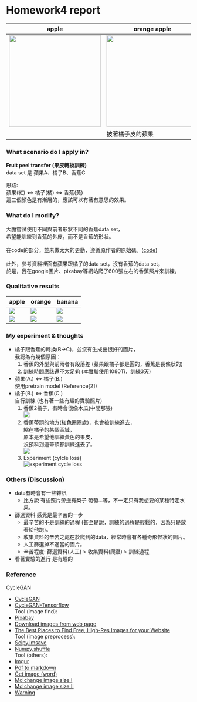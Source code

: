 # Homework4 report

|apple|orange apple|
|-|-|
|<img src="https://i.imgur.com/EKls6PD.jpg" width="250">|<img src="https://imgur.com/IGZEMUs.jpg" width="250">|
||披著橘子皮的蘋果|

### What scenario do I apply in?
**Fruit peel transfer (果皮轉換訓練)**<br/>
data set 是 蘋果A、橘子B、香蕉C<br/>

思路: <br/>
蘋果(紅) ⇔ 橘子(橘) ⇔ 香蕉(黃) <br/>
這三個顏色是有漸層的，應該可以有著有意思的效果。 <br/>

### What do I modify?  <br/>
大膽嘗試使用不同與前者形狀不同的香蕉data set， <br/>
希望能訓練到香蕉的外皮，而不是香蕉的形狀。 <br/>
 <br/>
在code的部分，並未做太大的更動，遵循原作者的原始碼。([code](https://github.com/vanhuyz/CycleGAN-TensorFlow/blob/master/train.py)) <br/>
 <br/>
此外，參考資料裡面有蘋果跟橘子的data set，沒有香蕉的data set， <br/>
於是，我在google圖片、pixabay等網站爬了600張左右的香蕉照片來訓練。 <br/>

### Qualitative results <br/>

|apple|orange|banana|
|-|-|-|
|![](https://i.imgur.com/nawjiyS.jpg)|![](https://i.imgur.com/ozofolW.jpg)|![](https://i.imgur.com/xyT15M6.jpg)|
|![](https://i.imgur.com/AoJbOw7.jpg)|![](https://i.imgur.com/q8ludkP.jpg)|![](https://i.imgur.com/5HtAdli.jpg)|

### My experiment & thoughts <br/>

* 橘子跟香蕉的轉換(B→C)，並沒有生成出很好的圖片， <br/>
我認為有幾個原因： <br/>
    1. 香蕉的外型與前兩者有段落差 (蘋果跟橘子都是圓的，香蕉是長條狀的) 
    2. 訓練時間應該還不太足夠 (本實驗使用1080Ti，訓練3天) 
* 蘋果(A.) ⇔ 橘子(B.) <br/>
使用pretrain model (Reference[2]) <br/>
* 橘子(B.) ⇔ 香蕉(C.) <br/>
自行訓練 (也有著一些有趣的實驗照片) <br/>
    1. 香蕉2橘子，有時會很像木瓜(中間那張) <br/>
    ![](https://i.imgur.com/elCHoUi.png) <br/>
    2. 香蕉蒂頭的地方(紅色圈圈處)，也會被訓練進去， <br/>
    縮在橘子的某個區域， <br/>
    原本是希望他訓練黃色的果皮， <br/>
    沒預料到連蒂頭都訓練進去了。 <br/>
    ![](https://i.imgur.com/7IUAfKM.png) <br/>
    3. Experiment (cylcle loss) <br/>
    ![experiment cycle loss](https://i.imgur.com/SnaUDGr.png) <br/>
### Others (Discussion) <br/>
* data有時會有一些雜訊 <br/>
    * 比方說 有些照片旁邊有梨子 葡萄...等，不一定只有我想要的某種特定水果。 <br/>
* 篩選資料 感覺是最辛苦的一步 <br/>
    * 最辛苦的不是訓練的過程 (甚至是說，訓練的過程是輕鬆的，因為只是放著給他跑)。 <br/>
    * 收集資料的辛苦之處在於爬到的data，經常時會有各種奇形怪狀的圖片。 <br/>
    * 人工篩選掉不適當的圖片。 <br/>
    * 辛苦程度: 篩選資料(人工) > 收集資料(爬蟲) > 訓練過程 <br/>
* 看著實驗的進行 是有趣的 <br/>
### Reference <br/>
CycleGAN <br/>
* [CycleGAN](https://junyanz.github.io/CycleGAN) <br/>
* [CycleGAN-Tensorflow](https://github.com/vanhuyz/CycleGAN-TensorFlow) <br/>
Tool (image find): <br/>
* [Pixabay](https://pixabay.com)  <br/>
* [Download images from web page](https://imagecyborg.com)  <br/>
* [The Best Places to Find Free, High-Res Images for your Website](https://free.com.tw/15-find-free-images)  <br/>
Tool (image preprocess): <br/>
* [Scipy.imsave](https://docs.scipy.org/doc/scipy/reference/generated/scipy.misc.imsave.html#scipy.misc.imsave) <br/>
* [Numpy.shuffle](https://docs.scipy.org/doc/numpy-1.13.0/reference/generated/numpy.random.shuffle.html) <br/>
Tool (others): <br/>
* [Imgur](https://imgur.com) <br/>
* [Pdf to markdown](http://pdf2md.morethan.io)  <br/>
* [Get image (word)](https://www.lhu.edu.tw/i/teach-online/word_pic.htm)  <br/>
* [Md change image size I](https://stackoverflow.com/questions/14675913/how-to-change-image-size-markdown) <br/>
* [Md change image size II](https://stackoverflow.com/questions/14675913/how-to-change-image-size-markdown) <br/>
* [Warning](https://github.com/tensorflow/tensorflow/issues/7778) <br/>
